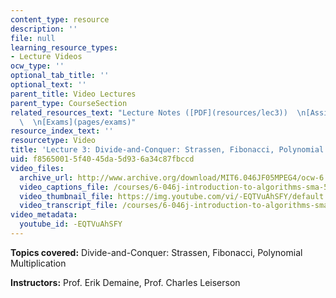 ```yaml
---
content_type: resource
description: ''
file: null
learning_resource_types:
- Lecture Videos
ocw_type: ''
optional_tab_title: ''
optional_text: ''
parent_title: Video Lectures
parent_type: CourseSection
related_resources_text: "Lecture Notes ([PDF](resources/lec3))  \n[Assignments](pages/assignments)\
  \  \n[Exams](pages/exams)"
resource_index_text: ''
resourcetype: Video
title: 'Lecture 3: Divide-and-Conquer: Strassen, Fibonacci, Polynomial Multiplication'
uid: f8565001-5f40-45da-5d93-6a34c87fbccd
video_files:
  archive_url: http://www.archive.org/download/MIT6.046JF05MPEG4/ocw-6.046-14sep2005-220k.mp4
  video_captions_file: /courses/6-046j-introduction-to-algorithms-sma-5503-fall-2005/bee3e89946ae5bffa3182a983ec6cc0a_-EQTVuAhSFY.vtt
  video_thumbnail_file: https://img.youtube.com/vi/-EQTVuAhSFY/default.jpg
  video_transcript_file: /courses/6-046j-introduction-to-algorithms-sma-5503-fall-2005/2ad701cf6e05ad46c9962644924a826e_-EQTVuAhSFY.pdf
video_metadata:
  youtube_id: -EQTVuAhSFY
---
```


**Topics covered:** Divide-and-Conquer: Strassen, Fibonacci, Polynomial Multiplication

**Instructors:** Prof. Erik Demaine, Prof. Charles Leiserson